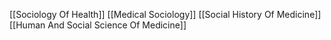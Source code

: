 [[Sociology Of Health]]
[[Medical Sociology]]
[[Social History Of Medicine]]
[[Human And Social Science Of Medicine]]
